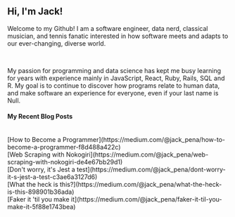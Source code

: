 ## Hi, I'm Jack!

<p>Welcome to my Github! I am a software engineer, data nerd, classical musician, and tennis fanatic interested in how software meets and adapts to our ever-changing, diverse world.</p><br>

<p>My passion for programming and data science has kept me busy learning for years with experience mainly in JavaScript, React, Ruby, Rails, SQL and R. My goal is to continue to discover how programs relate to human data, and make software an experience for everyone, even if your last name is Null.</p>

#### My Recent Blog Posts
<br>
[How to Become a Programmer](https://medium.com/@jack_pena/how-to-become-a-programmer-f8d488a422c)<br>
[Web Scraping with Nokogiri](https://medium.com/@jack_pena/web-scraping-with-nokogiri-de4e67bb29d1)<br>
[Don't worry, it's Jest a test](https://medium.com/@jack_pena/dont-worry-it-s-jest-a-test-c3ae6a3127d6)<br>
[What the heck is this?](https://medium.com/@jack_pena/what-the-heck-is-this-898901b36ada)<br>
[Faker it 'til you make it](https://medium.com/@jack_pena/faker-it-til-you-make-it-5f88e1743bea)

